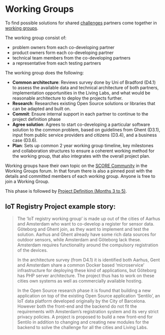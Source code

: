 # Working Groups

To find possible solutions for shared [challenges](/glossary/challenge.md) partners come together in [working groups](/glossary/working-group.md).

The working group consist of:

* problem owners from each co-developing partner
* product owners form each co-developing partner
* technical team members from the co-developing partners
* a representative from each testing partners

The working group does the following:

* **Common architecture**: Reviews survey done by Uni of Bradford (D4.1) to assess the available data and technical architecture of both partners, implementation opportunities in the Living Labs, and what would be reasonable architecture to deploy the projects further.
* **Research**: Researches existing Open Source solutions or libraries that can be adapted and built on.
* **Commit**: Ensure internal support in each partner to continue to the project definition phase
* **Agree solution**: Agrees to start co-developing a particular software solution to the common problem, based on guidelines from Ghent (D3.1), input from public service providers and citizens (D3.4), and a business case (D3.6).
* **Plan**: Sets up common 2 year working group timeline, key milestones and collaboration structures to ensure a coherent working method for the working group, that also integrates with the overall project plan.

Working groups have their own topic on the [SCORE Community](https://score.community/c/working-groups) in the Working Groups forum. In that forum there is also a pinned post with the details and committed members of each working group. Anyone is free to join a Working Group.

This phase is followed by [Project Definition (Months 3 to 5)](3-solution-definition.md).

## IoT Registry Project example story:

> The ‘IoT registry working group’ is made up out of the cities of Aarhus and Amsterdam who want to co-develop a register for sensor data. Göteborg and Ghent join, as they want to implement and test the solution. Aarhus and Ghent already have some rich data sources for outdoor sensors, while Amsterdam and Göteborg lack these. Amsterdam requires functionality around the compulsory registration of the devices.
> 
> In the architecture survey (from D4.1) it is identified both Aarhus, Gent and Amsterdam share a common Docker based ‘microservice’ infrastructure for deploying these kind of applications, but Göteborg has PHP server architecture. The project thus has to work on these cities own systems as well as commercially available hosting. 
> 
> In the Open Source research phase it is found that building a new application on top of the existing Open Source application ‘Sentilo’, an IoT data platform developed originally by the City of Barcelona. However both the front-end and the backend do not fit the requirements with Amsterdam’s registration system and its very strict privacy policies. A project is proposed to build a new front-end for Sentilo in addition to changing and creating new modules for the backend to solve the challenge for all the cities and Living Labs.
